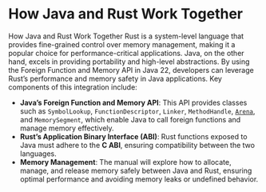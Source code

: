 # How Java and Rust Work Together

How Java and Rust Work Together
Rust is a system-level language that provides fine-grained control over memory management, making it a popular choice for performance-critical applications. Java, on the other hand, excels in providing portability and high-level abstractions. By using the Foreign Function and Memory API in Java 22, developers can leverage Rust’s performance and memory safety in Java applications.
Key components of this integration include:
- **Java’s Foreign Function and Memory API**: This API provides classes such as `SymbolLookup`, `FunctionDescriptor`, `Linker`, `MethodHandle`, [`Arena`](arenas.md), and `MemorySegment`, which enable Java to call foreign functions and manage memory effectively.
- **Rust’s Application Binary Interface (ABI)**: Rust functions exposed to Java must adhere to the **C ABI**, ensuring compatibility between the two languages.
- **Memory Management**: The manual will explore how to allocate, manage, and release memory safely between Java and Rust, ensuring optimal performance and avoiding memory leaks or undefined behavior.

